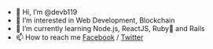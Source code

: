 - 👋 Hi, I’m @devb119
- 👀 I’m interested in Web Development, Blockchain
- 🌱 I’m currently learning Node.js, ReactJS, Ruby💎 and Rails
- 📫 How to reach me [Facebook](https://www.facebook.com/reckless1109/) / [Twitter](https://twitter.com/anh_ndd)

<!---
devb119/devb119 is a ✨ special ✨ repository because its `README.md` (this file) appears on your GitHub profile.
You can click the Preview link to take a look at your changes.
--->
